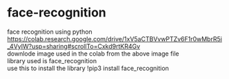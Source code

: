 # face-recognition
face recognition using python   
https://colab.research.google.com/drive/1xV5aCTBVvwPTZv6F1r0wMbrR5i_4VyIW?usp=sharing#scrollTo=Cxkd9rtKR4Gv  
downlode image used in the colab from the above image file  
library used is face_recognition  
use this to install the library 
!pip3 install face_recognition

